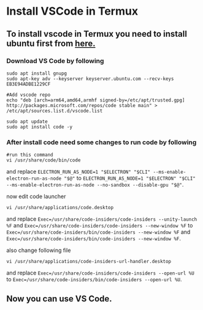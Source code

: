 # Install VSCode in Termux

## To install vscode in Termux you need to install ubuntu first from [here.](https://github.com/ask9027/Install-Android-Studio-in-Termux/blob/main/install-ubuntu-on-termux.md)

### Download VS Code by following


```
sudo apt install gnupg
sudo apt-key adv --keyserver keyserver.ubuntu.com --recv-keys EB3E94ADBE1229CF

#Add vscode repo
echo "deb [arch=arm64,amd64,armhf signed-by=/etc/apt/trusted.gpg] http://packages.microsoft.com/repos/code stable main" > /etc/apt/sources.list.d/vscode.list

sudo apt update
sudo apt install code -y
```
### After install code need some changes to run code by following

```
#run this command
vi /usr/share/code/bin/code
```
and replace `ELECTRON_RUN_AS_NODE=1 "$ELECTRON" "$CLI" --ms-enable-electron-run-as-node "$@"` to `ELECTRON_RUN_AS_NODE=1 "$ELECTRON" "$CLI" --ms-enable-electron-run-as-node --no-sandbox --disable-gpu "$@"`.

now edit code launcher

```
vi /usr/share/applications/code.desktop

```

and replace `Exec=/usr/share/code-insiders/code-insiders --unity-launch %F` and `Exec=/usr/share/code-insiders/code-insiders --new-window %F` to `Exec=/usr/share/code-insiders/bin/code-insiders --new-window %F` and `Exec=/usr/share/code-insiders/bin/code-insiders --new-window %F`.

also change following file
```
vi /usr/share/applications/code-insiders-url-handler.desktop
```

and replace `Exec=/usr/share/code-insiders/code-insiders --open-url %U` to `Exec=/usr/share/code-insiders/bin/code-insiders --open-url %U`.

## Now you can use VS Code.
